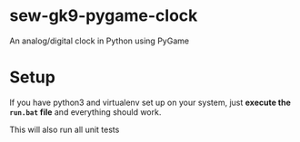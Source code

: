 # sew-gk9-pygame-clock
An analog/digital clock in Python using PyGame
# Setup
If you have python3 and virtualenv set up on your system, just **execute the `run.bat` file** and everything should work.

This will also run all unit tests